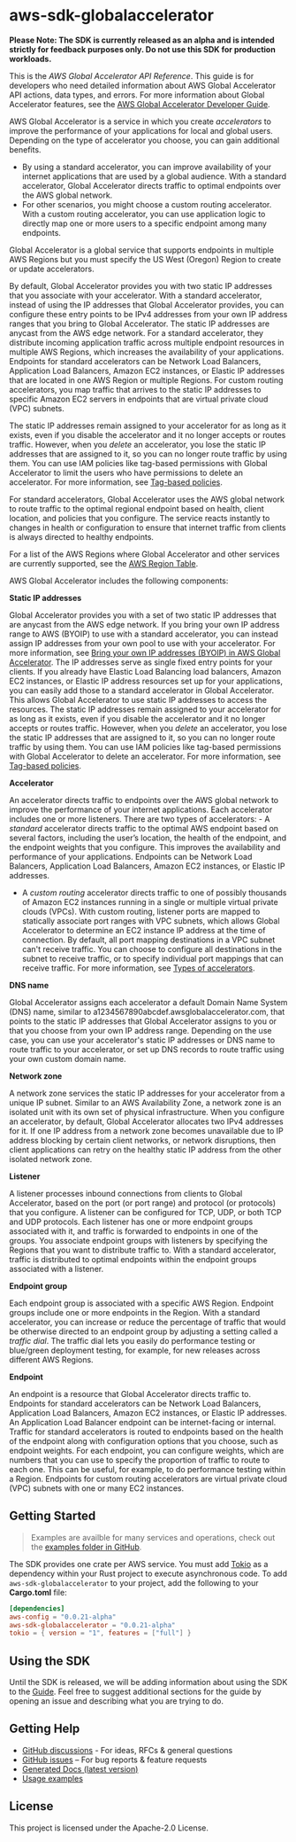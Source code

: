 # aws-sdk-globalaccelerator

**Please Note: The SDK is currently released as an alpha and is intended strictly for
feedback purposes only. Do not use this SDK for production workloads.**

This is the _AWS Global Accelerator API Reference_. This guide is for developers who need detailed information about AWS Global Accelerator API actions, data types, and errors. For more information about Global Accelerator features, see the [AWS Global Accelerator Developer Guide](https://docs.aws.amazon.com/global-accelerator/latest/dg/Welcome.html).

AWS Global Accelerator is a service in which you create _accelerators_ to improve the performance of your applications for local and global users. Depending on the type of accelerator you choose, you can gain additional benefits.
  - By using a standard accelerator, you can improve availability of your internet applications that are used by a global audience. With a standard accelerator, Global Accelerator directs traffic to optimal endpoints over the AWS global network.
  - For other scenarios, you might choose a custom routing accelerator. With a custom routing accelerator, you can use application logic to directly map one or more users to a specific endpoint among many endpoints.

Global Accelerator is a global service that supports endpoints in multiple AWS Regions but you must specify the US West (Oregon) Region to create or update accelerators.

By default, Global Accelerator provides you with two static IP addresses that you associate with your accelerator. With a standard accelerator, instead of using the IP addresses that Global Accelerator provides, you can configure these entry points to be IPv4 addresses from your own IP address ranges that you bring to Global Accelerator. The static IP addresses are anycast from the AWS edge network. For a standard accelerator, they distribute incoming application traffic across multiple endpoint resources in multiple AWS Regions, which increases the availability of your applications. Endpoints for standard accelerators can be Network Load Balancers, Application Load Balancers, Amazon EC2 instances, or Elastic IP addresses that are located in one AWS Region or multiple Regions. For custom routing accelerators, you map traffic that arrives to the static IP addresses to specific Amazon EC2 servers in endpoints that are virtual private cloud (VPC) subnets.

The static IP addresses remain assigned to your accelerator for as long as it exists, even if you disable the accelerator and it no longer accepts or routes traffic. However, when you _delete_ an accelerator, you lose the static IP addresses that are assigned to it, so you can no longer route traffic by using them. You can use IAM policies like tag-based permissions with Global Accelerator to limit the users who have permissions to delete an accelerator. For more information, see [Tag-based policies](https://docs.aws.amazon.com/global-accelerator/latest/dg/access-control-manage-access-tag-policies.html).

For standard accelerators, Global Accelerator uses the AWS global network to route traffic to the optimal regional endpoint based on health, client location, and policies that you configure. The service reacts instantly to changes in health or configuration to ensure that internet traffic from clients is always directed to healthy endpoints.

For a list of the AWS Regions where Global Accelerator and other services are currently supported, see the [AWS Region Table](https://docs.aws.amazon.com/about-aws/global-infrastructure/regional-product-services/).

AWS Global Accelerator includes the following components:

__Static IP addresses__

Global Accelerator provides you with a set of two static IP addresses that are anycast from the AWS edge network. If you bring your own IP address range to AWS (BYOIP) to use with a standard accelerator, you can instead assign IP addresses from your own pool to use with your accelerator. For more information, see [Bring your own IP addresses (BYOIP) in AWS Global Accelerator](https://docs.aws.amazon.com/global-accelerator/latest/dg/using-byoip.html). The IP addresses serve as single fixed entry points for your clients. If you already have Elastic Load Balancing load balancers, Amazon EC2 instances, or Elastic IP address resources set up for your applications, you can easily add those to a standard accelerator in Global Accelerator. This allows Global Accelerator to use static IP addresses to access the resources. The static IP addresses remain assigned to your accelerator for as long as it exists, even if you disable the accelerator and it no longer accepts or routes traffic. However, when you _delete_ an accelerator, you lose the static IP addresses that are assigned to it, so you can no longer route traffic by using them. You can use IAM policies like tag-based permissions with Global Accelerator to delete an accelerator. For more information, see [Tag-based policies](https://docs.aws.amazon.com/global-accelerator/latest/dg/access-control-manage-access-tag-policies.html).

__Accelerator__

An accelerator directs traffic to endpoints over the AWS global network to improve the performance of your internet applications. Each accelerator includes one or more listeners. There are two types of accelerators:   - A _standard_ accelerator directs traffic to the optimal AWS endpoint based on several factors, including the user’s location, the health of the endpoint, and the endpoint weights that you configure. This improves the availability and performance of your applications. Endpoints can be Network Load Balancers, Application Load Balancers, Amazon EC2 instances, or Elastic IP addresses.
  - A _custom routing_ accelerator directs traffic to one of possibly thousands of Amazon EC2 instances running in a single or multiple virtual private clouds (VPCs). With custom routing, listener ports are mapped to statically associate port ranges with VPC subnets, which allows Global Accelerator to determine an EC2 instance IP address at the time of connection. By default, all port mapping destinations in a VPC subnet can't receive traffic. You can choose to configure all destinations in the subnet to receive traffic, or to specify individual port mappings that can receive traffic.
For more information, see [Types of accelerators](https://docs.aws.amazon.com/global-accelerator/latest/dg/introduction-accelerator-types.html).

__DNS name__

Global Accelerator assigns each accelerator a default Domain Name System (DNS) name, similar to a1234567890abcdef.awsglobalaccelerator.com, that points to the static IP addresses that Global Accelerator assigns to you or that you choose from your own IP address range. Depending on the use case, you can use your accelerator's static IP addresses or DNS name to route traffic to your accelerator, or set up DNS records to route traffic using your own custom domain name.

__Network zone__

A network zone services the static IP addresses for your accelerator from a unique IP subnet. Similar to an AWS Availability Zone, a network zone is an isolated unit with its own set of physical infrastructure. When you configure an accelerator, by default, Global Accelerator allocates two IPv4 addresses for it. If one IP address from a network zone becomes unavailable due to IP address blocking by certain client networks, or network disruptions, then client applications can retry on the healthy static IP address from the other isolated network zone.

__Listener__

A listener processes inbound connections from clients to Global Accelerator, based on the port (or port range) and protocol (or protocols) that you configure. A listener can be configured for TCP, UDP, or both TCP and UDP protocols. Each listener has one or more endpoint groups associated with it, and traffic is forwarded to endpoints in one of the groups. You associate endpoint groups with listeners by specifying the Regions that you want to distribute traffic to. With a standard accelerator, traffic is distributed to optimal endpoints within the endpoint groups associated with a listener.

__Endpoint group__

Each endpoint group is associated with a specific AWS Region. Endpoint groups include one or more endpoints in the Region. With a standard accelerator, you can increase or reduce the percentage of traffic that would be otherwise directed to an endpoint group by adjusting a setting called a _traffic dial_. The traffic dial lets you easily do performance testing or blue/green deployment testing, for example, for new releases across different AWS Regions.

__Endpoint__

An endpoint is a resource that Global Accelerator directs traffic to. Endpoints for standard accelerators can be Network Load Balancers, Application Load Balancers, Amazon EC2 instances, or Elastic IP addresses. An Application Load Balancer endpoint can be internet-facing or internal. Traffic for standard accelerators is routed to endpoints based on the health of the endpoint along with configuration options that you choose, such as endpoint weights. For each endpoint, you can configure weights, which are numbers that you can use to specify the proportion of traffic to route to each one. This can be useful, for example, to do performance testing within a Region. Endpoints for custom routing accelerators are virtual private cloud (VPC) subnets with one or many EC2 instances.

## Getting Started

> Examples are availble for many services and operations, check out the
> [examples folder in GitHub](https://github.com/awslabs/aws-sdk-rust/tree/main/sdk/examples).

The SDK provides one crate per AWS service. You must add [Tokio](https://crates.io/crates/tokio)
as a dependency within your Rust project to execute asynchronous code. To add `aws-sdk-globalaccelerator` to
your project, add the following to your **Cargo.toml** file:

```toml
[dependencies]
aws-config = "0.0.21-alpha"
aws-sdk-globalaccelerator = "0.0.21-alpha"
tokio = { version = "1", features = ["full"] }
```

## Using the SDK

Until the SDK is released, we will be adding information about using the SDK to the
[Guide](https://github.com/awslabs/aws-sdk-rust/blob/main/Guide.md). Feel free to suggest
additional sections for the guide by opening an issue and describing what you are trying to do.

## Getting Help

* [GitHub discussions](https://github.com/awslabs/aws-sdk-rust/discussions) - For ideas, RFCs & general questions
* [GitHub issues](https://github.com/awslabs/aws-sdk-rust/issues/new/choose) – For bug reports & feature requests
* [Generated Docs (latest version)](https://awslabs.github.io/aws-sdk-rust/)
* [Usage examples](https://github.com/awslabs/aws-sdk-rust/tree/main/sdk/examples)

## License

This project is licensed under the Apache-2.0 License.

